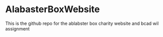 # AlabasterBoxWebsite
This is the github repo for the ablabster box charity website and bcad wil assignment
